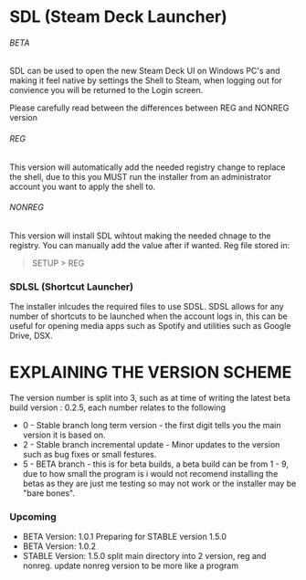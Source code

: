 # SDL (Steam Deck Launcher)
###### BETA

SDL can be used to open the new Steam Deck UI on Windows PC's and making it feel native by settings the Shell to Steam, when logging out for convience you will be returned to the Login screen.

Please carefully read between the differences between REG and NONREG version

###### REG
This version will automatically add the needed registry change to replace the shell, due to this you MUST run the installer from an administrator account you want to apply the shell to.

###### NONREG
This version will install SDL wihtout making the needed chnage to the registry. You can manually add the value after if wanted. Reg file stored in:
> SETUP > REG

### SDLSL (Shortcut Launcher)
The installer inlcudes the required files to use SDSL. SDSL allows for any number of shortcuts to be launched when the account logs in, this can be useful for opening media apps such as Spotify and utilities such as Google Drive, DSX.

# EXPLAINING THE VERSION SCHEME
The version number is split into 3, such as at time of writing the latest beta build version : 0.2.5, each  number relates to the following

- 0 - Stable branch long term version - the first digit tells you the main version it is based on.
- 2 - Stable branch incremental update - Minor updates to the version such as bug fixes or small festures.
- 5 - BETA branch - this is for beta builds, a beta build can be from 1 - 9, due to how small the program is i would not recomend installing the betas as they are just me testing so may not work or the installer may be "bare bones".

### Upcoming
- BETA Version: 1.0.1 Preparing for STABLE version 1.5.0
- BETA Version: 1.0.2
- STABLE Version: 1.5.0 split main directory into 2 version, reg and nonreg.
update nonreg version to be more like a program
